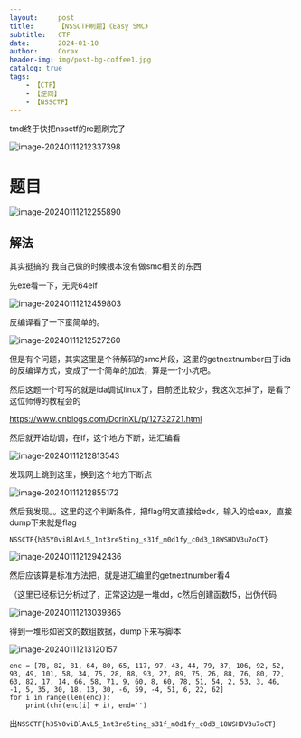 ```yaml
---
layout:     post
title:      【NSSCTF刷题】《Easy SMC》
subtitle:   CTF
date:       2024-01-10
author:     Corax
header-img: img/post-bg-coffee1.jpg
catalog: true
tags:
    - 【CTF】
    - 【逆向】
    - 【NSSCTF】
---
```


tmd终于快把nssctf的re题刷完了

![image-20240111212337398](https://typora-1321221957.cos.ap-shanghai.myqcloud.com/image1/202401112132379.png)

# 题目

![image-20240111212255890](https://typora-1321221957.cos.ap-shanghai.myqcloud.com/image1/202401112132381.png)

## 解法

其实挺搞的 我自己做的时候根本没有做smc相关的东西

先exe看一下，无壳64elf

![image-20240111212459803](https://typora-1321221957.cos.ap-shanghai.myqcloud.com/image1/202401112132382.png)

反编译看了一下蛮简单的。

![image-20240111212527260](https://typora-1321221957.cos.ap-shanghai.myqcloud.com/image1/202401112132383.png)

但是有个问题，其实这里是个待解码的smc片段，这里的getnextnumber由于ida的反编译方式，变成了一个简单的加法，算是一个小坑吧。

然后这题一个可写的就是ida调试linux了，目前还比较少，我这次忘掉了，是看了这位师傅的教程会的

https://www.cnblogs.com/DorinXL/p/12732721.html



然后就开始动调，在if，这个地方下断，进汇编看

![image-20240111212813543](https://typora-1321221957.cos.ap-shanghai.myqcloud.com/image1/202401112132384.png)

发现网上跳到这里，换到这个地方下断点

![image-20240111212855172](https://typora-1321221957.cos.ap-shanghai.myqcloud.com/image1/202401112132385.png)

然后我发现。。这里的这个判断条件，把flag明文直接给edx，输入的给eax，直接dump下来就是flag

`NSSCTF{h35Y0viBlAvL5_1nt3re5ting_s31f_m0d1fy_c0d3_18WSHDV3u7oCT}`

![image-20240111212942436](https://typora-1321221957.cos.ap-shanghai.myqcloud.com/image1/202401112132386.png)



然后应该算是标准方法把，就是进汇编里的getnextnumber看4

（这里已经标记分析过了，正常这边是一堆dd，c然后创建函数f5，出伪代码

![image-20240111213039365](https://typora-1321221957.cos.ap-shanghai.myqcloud.com/image1/202401112132387.png)

得到一堆形如密文的数组数据，dump下来写脚本

![image-20240111213120157](https://typora-1321221957.cos.ap-shanghai.myqcloud.com/image1/202401112132388.png)

```
enc = [78, 82, 81, 64, 80, 65, 117, 97, 43, 44, 79, 37, 106, 92, 52, 93, 49, 101, 58, 34, 75, 28, 88, 93, 27, 89, 75, 26, 88, 76, 80, 72, 63, 82, 17, 14, 66, 58, 71, 9, 60, 8, 60, 78, 51, 54, 2, 53, 3, 46, -1, 5, 35, 30, 18, 13, 30, -6, 59, -4, 51, 6, 22, 62]
for i in range(len(enc)):
    print(chr(enc[i] + i), end='')
```

出`NSSCTF{h35Y0viBlAvL5_1nt3re5ting_s31f_m0d1fy_c0d3_18WSHDV3u7oCT}`